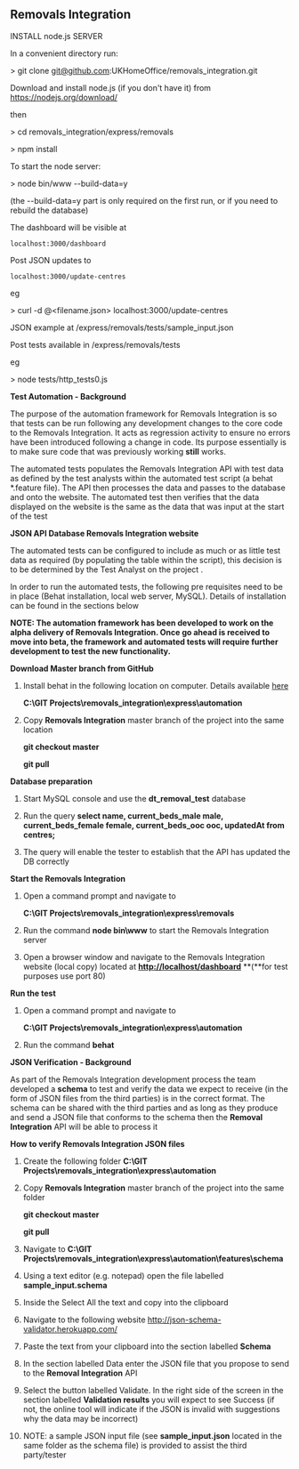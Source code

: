 Removals Integration
-----

INSTALL node.js SERVER

In a convenient directory run:

\> git clone git@github.com:UKHomeOffice/removals_integration.git

Download and install node.js (if you don't have it) from https://nodejs.org/download/

then

\> cd removals_integration/express/removals

\> npm install

To start the node server:

\> node bin/www --build-data=y

(the --build-data=y part is only required on the first run, or if you need to rebuild the database)

The dashboard will be visible at 

    localhost:3000/dashboard

Post JSON updates to 

    localhost:3000/update-centres

eg

\> curl -d @<filename.json> localhost:3000/update-centres

JSON example at /express/removals/tests/sample_input.json

Post tests available in /express/removals/tests

eg

\> node tests/http_tests0.js


**Test Automation - Background**

The purpose of the automation framework for Removals Integration is so
that tests can be run following any development changes to the core code
to the Removals Integration. It acts as regression activity to ensure no
errors have been introduced following a change in code. Its purpose
essentially is to make sure code that was previously working **still**
works.

The automated tests populates the Removals Integration API with test
data as defined by the test analysts within the automated test script (a
behat \*.feature file). The API then processes the data and passes to
the database and onto the website. The automated test then verifies that
the data displayed on the website is the same as the data that was input
at the start of the test

**JSON API Database Removals Integration website**

The automated tests can be configured to include as much or as little
test data as required (by populating the table within the script), this
decision is to be determined by the Test Analyst on the project .

In order to run the automated tests, the following pre requisites need
to be in place (Behat installation, local web server, MySQL). Details of
installation can be found in the sections below

**NOTE: The automation framework has been developed to work on the alpha
delivery of Removals Integration. Once go ahead is received to move into
beta, the framework and automated tests will require further development
to test the new functionality.**

**Download Master branch from GitHub**

1.  Install behat in the following location on computer. Details
    available
    [here](http://lin-clark.com/blog/2013/11/26/quickstart-testing-with-behat-mink-selenium/)

    **C:\\GIT Projects\\removals\_integration\\express\\automation**

2.  Copy **Removals Integration** master branch of the project into the
    same location

    **git checkout master**

    **git pull**

**Database preparation**

1.  Start MySQL console and use the **dt\_removal\_test** database

2.  Run the query **select name, current\_beds\_male male,
    current\_beds\_female female, current\_beds\_ooc ooc, updatedAt from
    centres;**

3.  The query will enable the tester to establish that the API has
    updated the DB correctly

**Start the Removals Integration**

1.  Open a command prompt and navigate to

    **C:\\GIT Projects\\removals\_integration\\express\\removals**

2.  Run the command **node bin\\www** to start the Removals Integration
    server

3.  Open a browser window and navigate to the Removals Integration
    website (local copy) located at
    [**http://localhost/dashboard**](http://localhost/dashboard)
    **(**for test purposes use port 80)

**Run the test**

1.  Open a command prompt and navigate to

    **C:\\GIT Projects\\removals\_integration\\express\\automation**

2.  Run the command **behat**




**JSON Verification - Background**

As part of the Removals Integration development process the team
developed a **schema** to test and verify the data we expect to receive
(in the form of JSON files from the third parties) is in the correct
format. The schema can be shared with the third parties and as long as
they produce and send a JSON file that conforms to the schema then the
**Removal Integration** API will be able to process it

**How to verify Removals Integration JSON files**


1. Create the following folder **C:\\GIT Projects\\removals\_integration\\express\\automation** 

2. Copy **Removals Integration** master branch of the project into the same folder

    **git checkout master**

    **git pull**

3.  Navigate to **C:\\GIT
    Projects\\removals\_integration\\express\\automation\\features\\schema**

4.  Using a text editor (e.g. notepad) open the file labelled
    **sample\_input.schema**

5.  Inside the Select All the text and copy into the clipboard

6.  Navigate to the following website
    <http://json-schema-validator.herokuapp.com/>

7.  Paste the text from your clipboard into the section labelled
    **Schema**

8.  In the section labelled Data enter the JSON file that you propose to
    send to the **Removal Integration** API

9.  Select the button labelled Validate. In the right side of the screen
    in the section labelled **Validation results** you will expect to
    see Success (if not, the online tool will indicate if the JSON is
    invalid with suggestions why the data may be incorrect)

10.  NOTE: a sample JSON input file (see **sample\_input.json** located
    in the same folder as the schema file) is provided to assist the
    third party/tester
